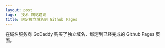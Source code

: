 ```yaml
---
layout: post
tags:  技术 网站建设
title: 绑定独立域名到 Github Pages
---
```


在域名服务商 GoDaddy 购买了独立域名，绑定到已经完成的 Github Pages 页面。 


